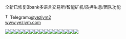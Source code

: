 全新已修复Bbank多语言交易所/智能矿机/质押生息/团队功能<p dir="auto"><a target="_blank" rel="noopener noreferrer nofollow" href="https://camo.githubusercontent.com/d614d90677fbc2e34c7c62ebc68c82379d87a57c4beaf05af65fec7ba6b72e36/68747470733a2f2f63646e2d69636f6e732d706e672e666c617469636f6e2e636f6d2f3531322f323131312f323131313634362e706e67"><img src="https://camo.githubusercontent.com/d614d90677fbc2e34c7c62ebc68c82379d87a57c4beaf05af65fec7ba6b72e36/68747470733a2f2f63646e2d69636f6e732d706e672e666c617469636f6e2e636f6d2f3531322f323131312f323131313634362e706e67" alt="Telegram Icon" style="width: 16px; max-width: 100%;" data-canonical-src="https://cdn-icons-png.flaticon.com/512/2111/2111646.png"></a>Telegram:<a href="https://t.me/yeziym2" rel="nofollow">@yeziym2</a><br><a href="https://www.yeziym.com/">www.yeziym.com</a></p><img src="https://github.com/yeziym/wuzwTUQYVC/blob/main/9ZHO5.png"><img src="https://github.com/yeziym/wuzwTUQYVC/blob/main/Nwo8U.png"><img src="https://github.com/yeziym/wuzwTUQYVC/blob/main/vCh4w.png"><img src="https://github.com/yeziym/wuzwTUQYVC/blob/main/LWh57.png"><img src="https://github.com/yeziym/wuzwTUQYVC/blob/main/R0vwp.png"><img src="https://github.com/yeziym/wuzwTUQYVC/blob/main/VLRXu.png"><img src="https://github.com/yeziym/wuzwTUQYVC/blob/main/v4BKC.png"><img src="https://github.com/yeziym/wuzwTUQYVC/blob/main/YSUCD.png"><img src="https://github.com/yeziym/wuzwTUQYVC/blob/main/loTa6.png"><img src="https://github.com/yeziym/wuzwTUQYVC/blob/main/pfLhA.png"><img src="https://github.com/yeziym/wuzwTUQYVC/blob/main/lDXDD.png"><img src="https://github.com/yeziym/wuzwTUQYVC/blob/main/fNPVy.png"><img src="https://github.com/yeziym/wuzwTUQYVC/blob/main/YxqMk.png"><img src="https://github.com/yeziym/wuzwTUQYVC/blob/main/V9uKj.png"><img src="https://github.com/yeziym/wuzwTUQYVC/blob/main/yf9ah.png">